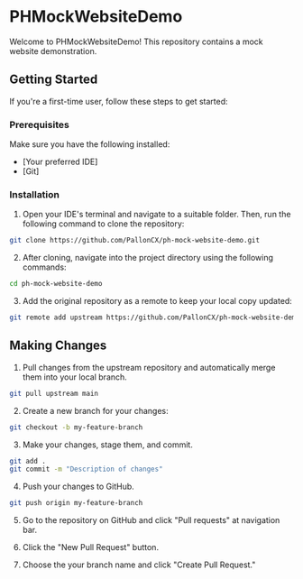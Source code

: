 # PHMockWebsiteDemo

Welcome to PHMockWebsiteDemo! This repository contains a mock website demonstration.

## Getting Started

If you're a first-time user, follow these steps to get started:

### Prerequisites

Make sure you have the following installed:

- [Your preferred IDE]
- [Git]

### Installation

1. Open your IDE's terminal and navigate to a suitable folder. Then, run the following command to clone the repository:

```bash
git clone https://github.com/PallonCX/ph-mock-website-demo.git
```

2. After cloning, navigate into the project directory using the following commands:

```bash
cd ph-mock-website-demo
```

3. Add the original repository as a remote to keep your local copy updated:

```bash
git remote add upstream https://github.com/PallonCX/ph-mock-website-demo.git
```

## Making Changes

1. Pull changes from the upstream repository and automatically merge them into your local branch.

```bash
git pull upstream main
```

2. Create a new branch for your changes:

```bash
git checkout -b my-feature-branch
```

3. Make your changes, stage them, and commit.

```bash
git add .
git commit -m "Description of changes"
```

4. Push your changes to GitHub.

```bash
git push origin my-feature-branch
```

5. Go to the repository on GitHub and click "Pull requests" at navigation bar.

6. Click the "New Pull Request" button.

7. Choose the your branch name and click "Create Pull Request." 

